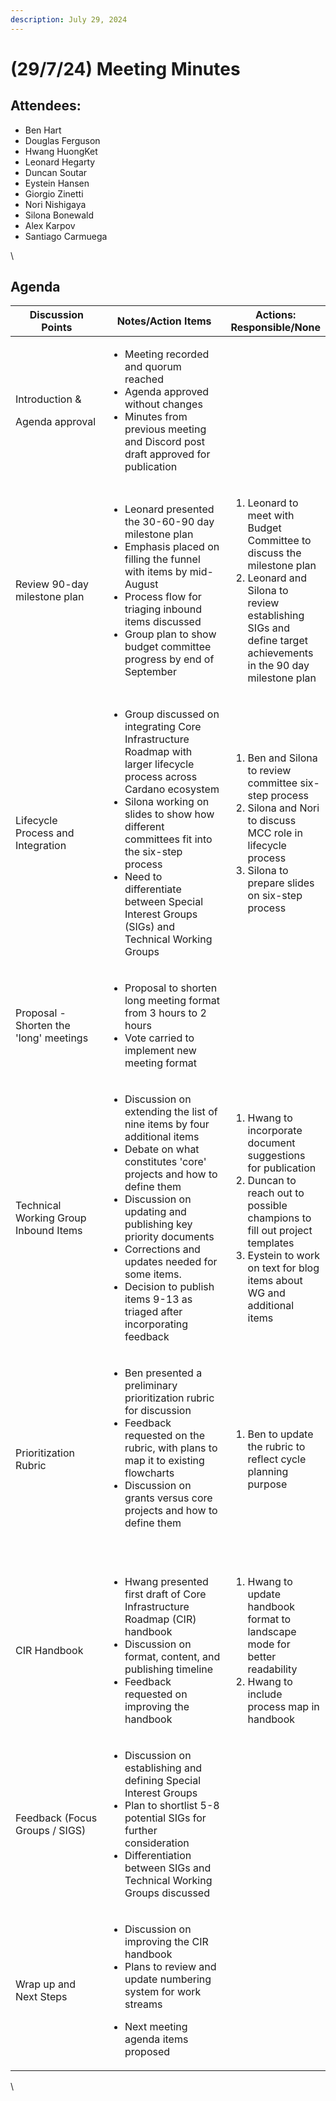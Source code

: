 ```yaml
---
description: July 29, 2024
---
```


# (29/7/24) Meeting Minutes

## Attendees:

* Ben Hart
* Douglas Ferguson
* Hwang HuongKet
* Leonard Hegarty
* Duncan Soutar
* Eystein Hansen
* Giorgio Zinetti
* Nori Nishigaya
* Silona Bonewald
* Alex Karpov
* Santiago Carmuega

\


## Agenda

<table><thead><tr><th width="225">Discussion Points</th><th width="300">Notes/Action Items</th><th>Actions: Responsible/None</th></tr></thead><tbody><tr><td><p>Introduction &#x26; </p><p>Agenda approval</p></td><td><ul><li>Meeting recorded and quorum reached</li><li>Agenda approved without changes</li><li>Minutes from previous meeting and Discord post draft approved for publication</li></ul></td><td><br></td></tr><tr><td>Review 90-day milestone plan</td><td><ul><li>Leonard presented the 30-60-90 day milestone plan</li><li>Emphasis placed on filling the funnel with items by mid-August</li><li>Process flow for triaging inbound items discussed</li><li>Group plan to show budget committee progress by end of September</li></ul></td><td><ol><li>Leonard to meet with Budget Committee to discuss the milestone plan</li><li>Leonard and Silona to review establishing SIGs and define target achievements in the 90 day milestone plan </li></ol></td></tr><tr><td>Lifecycle Process and Integration</td><td><ul><li>Group discussed on integrating Core Infrastructure Roadmap with larger lifecycle process across Cardano ecosystem</li><li>Silona working on slides to show how different committees fit into the six-step process</li><li>Need to differentiate between Special Interest Groups (SIGs) and Technical Working Groups</li></ul></td><td><ol><li>Ben and Silona to review committee six-step process</li><li>Silona and Nori to discuss MCC role in lifecycle process</li><li>Silona to prepare slides on six-step process </li></ol></td></tr><tr><td>Proposal - Shorten the 'long' meetings</td><td><ul><li>Proposal to shorten long meeting format from 3 hours to 2 hours</li><li>Vote carried to implement new meeting format</li></ul></td><td><br></td></tr><tr><td>Technical Working Group Inbound Items</td><td><ul><li>Discussion on extending the list of nine items by four additional items</li><li>Debate on what constitutes 'core' projects and how to define them</li><li>Discussion on updating and publishing key priority documents</li><li>Corrections and updates needed for some items.</li><li>Decision to publish items 9-13 as triaged after incorporating feedback</li></ul></td><td><ol><li>Hwang to incorporate document suggestions for publication</li><li>Duncan to reach out to possible champions to fill out project templates</li><li>Eystein to work on text for blog items about WG and additional items</li></ol></td></tr><tr><td>Prioritization Rubric</td><td><ul><li>Ben presented a preliminary prioritization rubric for discussion</li><li>Feedback requested on the rubric, with plans to map it to existing flowcharts</li><li>Discussion on grants versus core projects and how to define them</li></ul><p><br></p></td><td><ol><li>Ben to update the rubric to reflect cycle planning purpose</li></ol></td></tr><tr><td>CIR Handbook</td><td><ul><li>Hwang presented first draft of Core Infrastructure Roadmap (CIR) handbook</li><li>Discussion on format, content, and publishing timeline</li><li>Feedback requested on improving the handbook</li></ul></td><td><ol><li>Hwang to update handbook format to landscape mode for better readability</li><li>Hwang to include process map in handbook</li></ol></td></tr><tr><td>Feedback (Focus Groups / SIGS)</td><td><ul><li>Discussion on establishing and defining Special Interest Groups</li><li>Plan to shortlist 5-8 potential SIGs for further consideration</li><li>Differentiation between SIGs and Technical Working Groups discussed</li></ul></td><td><br></td></tr><tr><td>Wrap up and Next Steps</td><td><ul><li>Discussion on improving the CIR handbook</li><li>Plans to review and update numbering system for work streams</li></ul><ul><li>Next meeting agenda items proposed</li></ul></td><td><br></td></tr></tbody></table>

\

